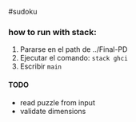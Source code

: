 #sudoku

### how to run with stack:
1. Pararse en el path de ../Final-PD
2. Ejecutar el comando: `stack ghci`
3. Escribir `main`

#### TODO
- read puzzle from input
- validate dimensions